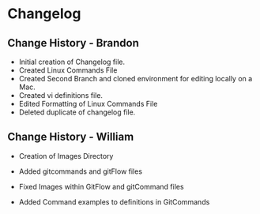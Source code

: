 # Changelog

## Change History - Brandon
- Initial creation of Changelog file. 
- Created Linux Commands File
- Created Second Branch and cloned environment for editing locally on a Mac. 
- Created vi definitions file. 
- Edited Formatting of Linux Commands File
- Deleted duplicate of changelog file. 

## Change History - William

- Creation of Images Directory

- Added gitcommands and gitFlow files

- Fixed Images within GitFlow and gitCommand files

- Added Command examples to definitions in GitCommands
